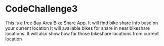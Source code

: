 # CodeChallenge3
This is a free Bay Area Bike Share App. 
It will find bike share info base on your current location
It will available bikes for share in near bikeshare locations.
It will also show how far those bikeshare locations from current location
